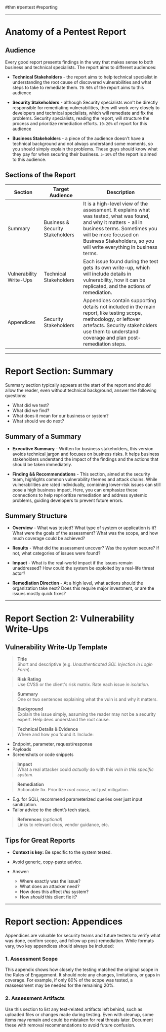 
#thm #pentest #reporting 

---

# **Anatomy of a Pentest Report**

## Audience

Every good report presents findings in the way that makes sense to both business and technical specialists. The report aims to different audiences: 

- **Technical Stakeholders** - the report aims to help technical specialist in understanding the root cause of discovered vulnerabilities and what steps to take to remediate them. `70-90%` of the report aims to this audience

- **Security Stakeholders** - although Security specialists won't be directly responsible for remediating vulnerabilities, they will work very closely to developers and technical specialists, which will remediate and fix the problems. Security specialists, reading the report, will structure the process and prioritize remediation efforts. `10-20%` of report for this audience

- **Business Stakeholders** - a piece of the audience doesn't have a technical background and not always understand some moments, so you should simply explain the problems. These guys should know what they pay for when securing their business. `5-10%` of the report is aimed to this audience.


## Sections of the Report

| Section                 | Target Audience                  | Description                                                                                                                                                                                                                                       |
| ----------------------- | -------------------------------- | ------------------------------------------------------------------------------------------------------------------------------------------------------------------------------------------------------------------------------------------------- |
| Summary                 | Business & Security Stakeholders | It is a high-level view of the assessment.  It explains what was tested, what was found, and why it matters - all in business terms. Sometimes you will be more focused on Business Stakeholders, so you will write everything in business terms. |
| Vulnerability Write-Ups | Technical Stakeholders           | Each issue found during the test gets its own write-up, which will include details in vulnerability, how it can be replicated, and the actions of remediation.                                                                                    |
| Appendices              | Security Stakeholders            | Appendices contain supporting details not included in the main report, like testing scope, methodology, or leftover artefacts. Security stakeholders use them to understand coverage and plan post-remediation steps.                             |


---

# Report Section: Summary

Summary section typically appears at the start of the report and should allow the reader, even without technical background, answer the following questions:

- What did we test?
- What did we find?
- What does it mean for our business or system?
- What should we do next?


## Summary of a Summary

- **Executive Summary** - Written for business stakeholders, this version avoids technical jargon and focuses on business risks. It helps business stakeholders understand the impact of the findings and the actions that should be taken immediately.

- **Finding && Recommendations** - This section, aimed at the security team, highlights common vulnerability themes and attack chains. While vulnerabilities are rated individually, combining lower-risk issues can still pose a high business impact. Here, you can emphasize these connections to help reprioritize remediation and address systemic problems, guiding developers to prevent future errors.


## Summary Structure

- **Overview** - What was tested? What type of system or application is it? What were the goals of the assessment? What was the scope, and how much coverage could be achieved?
  
- **Results** - What did the assessment uncover? Was the system secure? If not, what categories of issues were found?
  
- **Impact** - What is the real-world impact if the issues remain unaddressed? How could the system be exploited by a real-life threat actor?
  
- **Remediation Direction** - At a high level, what actions should the organization take next? Does this require major investment, or are the issues mostly quick fixes?


---

# Report Section 2: Vulnerability Write-Ups

## Vulnerability Write-Up Template

> **Title**  
Short and descriptive (e.g. _Unauthenticated SQL Injection in Login Form_).

> **Risk Rating**  
Use CVSS or the client's risk matrix. Rate each issue _in isolation_.

> **Summary**  
One or two sentences explaining what the vuln is and why it matters.

> **Background**  
Explain the issue simply, assuming the reader may not be a security expert. Help devs understand the root cause.

> **Technical Details & Evidence**  
Where and how you found it. Include:

- Endpoint, parameter, request/response
- Payloads
- Screenshots or code snippets


> **Impact**  
What a real attacker could _actually_ do with this vuln _in this specific system_.

> **Remediation**  
Actionable fix. Prioritize _root cause_, not just mitigation.

- E.g. for SQLi, recommend parameterized queries over just input sanitization.
- Tailor advice to the client’s tech stack. 

> **References** _(optional)_  
Links to relevant docs, vendor guidance, etc.

## Tips for Great Reports

- **Context is key:** Be specific to the system tested.
- Avoid generic, copy-paste advice.
- Answer:
    
    - Where exactly was the issue?
    - What does an attacker need?
    - How does this affect _this_ system?
    - How _should_ this client fix it?

---

# Report section: Appendices

Appendices are valuable for security teams and future testers to verify what was done, confirm scope, and follow up post-remediation. While formats vary, two key appendices should always be included:

### 1. **Assessment Scope**

This appendix shows how closely the testing matched the original scope in the Rules of Engagement. It should note any changes, limitations, or gaps in coverage. For example, if only 80% of the scope was tested, a reassessment may be needed for the remaining 20%.

### 2. **Assessment Artifacts**

Use this section to list any test-related artifacts left behind, such as uploaded files or changes made during testing. Even with cleanup, some items may remain and could be mistaken for real threats later. Document these with removal recommendations to avoid future confusion.